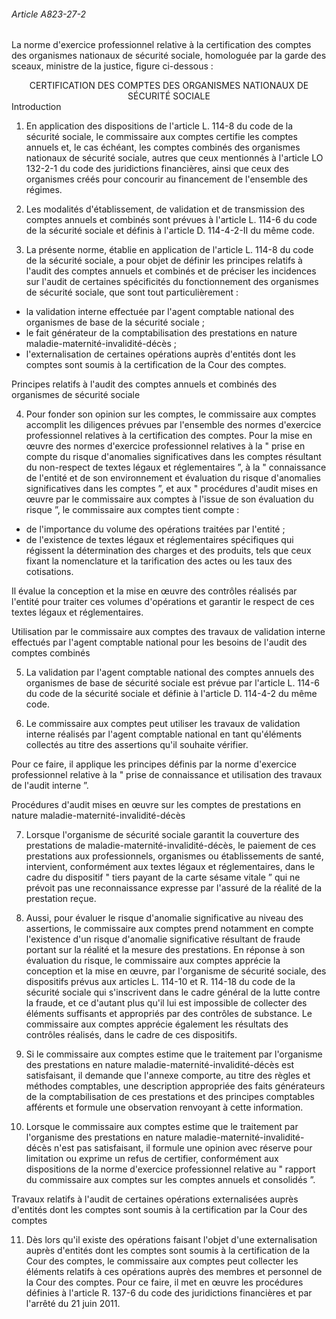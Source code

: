 ###### Article A823-27-2

La norme d'exercice professionnel relative à la certification des comptes des organismes nationaux de sécurité sociale, homologuée par la garde des sceaux, ministre de la justice, figure ci-dessous :

<center>CERTIFICATION DES COMPTES DES ORGANISMES NATIONAUX DE SÉCURITÉ SOCIALE </center>Introduction

1. En application des dispositions de l'article L. 114-8 du code de la sécurité sociale, le commissaire aux comptes certifie les comptes annuels et, le cas échéant, les comptes combinés des organismes nationaux de sécurité sociale, autres que ceux mentionnés à l'article LO 132-2-1 du code des juridictions financières, ainsi que ceux des organismes créés pour concourir au financement de l'ensemble des régimes.

2. Les modalités d'établissement, de validation et de transmission des comptes annuels et combinés sont prévues à l'article L. 114-6 du code de la sécurité sociale et définis à l'article D. 114-4-2-II du même code.

3. La présente norme, établie en application de l'article L. 114-8 du code de la sécurité sociale, a pour objet de définir les principes relatifs à l'audit des comptes annuels et combinés et de préciser les incidences sur l'audit de certaines spécificités du fonctionnement des organismes de sécurité sociale, que sont tout particulièrement :

- la validation interne effectuée par l'agent comptable national des organismes de base de la sécurité sociale ;
- le fait générateur de la comptabilisation des prestations en nature maladie-maternité-invalidité-décès ;
- l'externalisation de certaines opérations auprès d'entités dont les comptes sont soumis à la certification de la Cour des comptes.

Principes relatifs à l'audit des comptes annuels et combinés des organismes de sécurité sociale

4. Pour fonder son opinion sur les comptes, le commissaire aux comptes accomplit les diligences prévues par l'ensemble des normes d'exercice professionnel relatives à la certification des comptes. Pour la mise en œuvre des normes d'exercice professionnel relatives à la " prise en compte du risque d'anomalies significatives dans les comptes résultant du non-respect de textes légaux et réglementaires ”, à la " connaissance de l'entité et de son environnement et évaluation du risque d'anomalies significatives dans les comptes ”, et aux " procédures d'audit mises en œuvre par le commissaire aux comptes à l'issue de son évaluation du risque ”, le commissaire aux comptes tient compte :

- de l'importance du volume des opérations traitées par l'entité ;
- de l'existence de textes légaux et réglementaires spécifiques qui régissent la détermination des charges et des produits, tels que ceux fixant la nomenclature et la tarification des actes ou les taux des cotisations.

Il évalue la conception et la mise en œuvre des contrôles réalisés par l'entité pour traiter ces volumes d'opérations et garantir le respect de ces textes légaux et réglementaires.

Utilisation par le commissaire aux comptes des travaux de validation interne effectués par l'agent comptable national pour les besoins de l'audit des comptes combinés

5. La validation par l'agent comptable national des comptes annuels des organismes de base de sécurité sociale est prévue par l'article L. 114-6 du code de la sécurité sociale et définie à l'article D. 114-4-2 du même code.

6. Le commissaire aux comptes peut utiliser les travaux de validation interne réalisés par l'agent comptable national en tant qu'éléments collectés au titre des assertions qu'il souhaite vérifier.

Pour ce faire, il applique les principes définis par la norme d'exercice professionnel relative à la " prise de connaissance et utilisation des travaux de l'audit interne ”.

Procédures d'audit mises en œuvre sur les comptes de prestations en nature maladie-maternité-invalidité-décès

7. Lorsque l'organisme de sécurité sociale garantit la couverture des prestations de maladie-maternité-invalidité-décès, le paiement de ces prestations aux professionnels, organismes ou établissements de santé, intervient, conformément aux textes légaux et réglementaires, dans le cadre du dispositif " tiers payant de la carte sésame vitale ” qui ne prévoit pas une reconnaissance expresse par l'assuré de la réalité de la prestation reçue.

8. Aussi, pour évaluer le risque d'anomalie significative au niveau des assertions, le commissaire aux comptes prend notamment en compte l'existence d'un risque d'anomalie significative résultant de fraude portant sur la réalité et la mesure des prestations. En réponse à son évaluation du risque, le commissaire aux comptes apprécie la conception et la mise en œuvre, par l'organisme de sécurité sociale, des dispositifs prévus aux articles L. 114-10 et R. 114-18 du code de la sécurité sociale qui s'inscrivent dans le cadre général de la lutte contre la fraude, et ce d'autant plus qu'il lui est impossible de collecter des éléments suffisants et appropriés par des contrôles de substance. Le commissaire aux comptes apprécie également les résultats des contrôles réalisés, dans le cadre de ces dispositifs.

9. Si le commissaire aux comptes estime que le traitement par l'organisme des prestations en nature maladie-maternité-invalidité-décès est satisfaisant, il demande que l'annexe comporte, au titre des règles et méthodes comptables, une description appropriée des faits générateurs de la comptabilisation de ces prestations et des principes comptables afférents et formule une observation renvoyant à cette information.

10. Lorsque le commissaire aux comptes estime que le traitement par l'organisme des prestations en nature maladie-maternité-invalidité-décès n'est pas satisfaisant, il formule une opinion avec réserve pour limitation ou exprime un refus de certifier, conformément aux dispositions de la norme d'exercice professionnel relative au " rapport du commissaire aux comptes sur les comptes annuels et consolidés ”.

Travaux relatifs à l'audit de certaines opérations externalisées auprès d'entités dont les comptes sont soumis à la certification par la Cour des comptes

11. Dès lors qu'il existe des opérations faisant l'objet d'une externalisation auprès d'entités dont les comptes sont soumis à la certification de la Cour des comptes, le commissaire aux comptes peut collecter les éléments relatifs à ces opérations auprès des membres et personnel de la Cour des comptes. Pour ce faire, il met en œuvre les procédures définies à l'article R. 137-6 du code des juridictions financières et par l'arrêté du 21 juin 2011.

